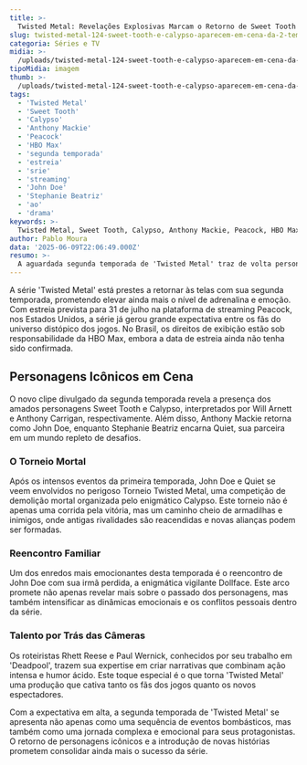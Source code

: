 ```yaml
---
title: >-
  Twisted Metal: Revelações Explosivas Marcam o Retorno de Sweet Tooth e Calypso na 2ª Temporada
slug: twisted-metal-124-sweet-tooth-e-calypso-aparecem-em-cena-da-2-temporada
categoria: Séries e TV
midia: >-
  /uploads/twisted-metal-124-sweet-tooth-e-calypso-aparecem-em-cena-da-2-temporada-thumb.jpg
tipoMidia: imagem
thumb: >-
  /uploads/twisted-metal-124-sweet-tooth-e-calypso-aparecem-em-cena-da-2-temporada-thumb.jpg
tags:
  - 'Twisted Metal'
  - 'Sweet Tooth'
  - 'Calypso'
  - 'Anthony Mackie'
  - 'Peacock'
  - 'HBO Max'
  - 'segunda temporada'
  - 'estreia'
  - 'srie'
  - 'streaming'
  - 'John Doe'
  - 'Stephanie Beatriz'
  - 'ao'
  - 'drama'
keywords: >-
  Twisted Metal, Sweet Tooth, Calypso, Anthony Mackie, Peacock, HBO Max, segunda temporada, estreia, série, streaming, John Doe, Stephanie Beatriz, ação, drama
author: Pablo Moura
data: '2025-06-09T22:06:49.000Z'
resumo: >-
  A aguardada segunda temporada de 'Twisted Metal' traz de volta personagens icônicos como Sweet Tooth e Calypso, com estreia marcada para 31 de julho nos Estados Unidos. A série promete mais ação e reviravoltas enquanto John Doe e Quiet enfrentam novos desafios.
---
```


A série 'Twisted Metal' está prestes a retornar às telas com sua segunda temporada, prometendo elevar ainda mais o nível de adrenalina e emoção. Com estreia prevista para 31 de julho na plataforma de streaming Peacock, nos Estados Unidos, a série já gerou grande expectativa entre os fãs do universo distópico dos jogos. No Brasil, os direitos de exibição estão sob responsabilidade da HBO Max, embora a data de estreia ainda não tenha sido confirmada.

## Personagens Icônicos em Cena

O novo clipe divulgado da segunda temporada revela a presença dos amados personagens Sweet Tooth e Calypso, interpretados por Will Arnett e Anthony Carrigan, respectivamente. Além disso, Anthony Mackie retorna como John Doe, enquanto Stephanie Beatriz encarna Quiet, sua parceira em um mundo repleto de desafios.

### O Torneio Mortal

Após os intensos eventos da primeira temporada, John Doe e Quiet se veem envolvidos no perigoso Torneio Twisted Metal, uma competição de demolição mortal organizada pelo enigmático Calypso. Este torneio não é apenas uma corrida pela vitória, mas um caminho cheio de armadilhas e inimigos, onde antigas rivalidades são reacendidas e novas alianças podem ser formadas.

### Reencontro Familiar

Um dos enredos mais emocionantes desta temporada é o reencontro de John Doe com sua irmã perdida, a enigmática vigilante Dollface. Este arco promete não apenas revelar mais sobre o passado dos personagens, mas também intensificar as dinâmicas emocionais e os conflitos pessoais dentro da série.

### Talento por Trás das Câmeras

Os roteiristas Rhett Reese e Paul Wernick, conhecidos por seu trabalho em 'Deadpool', trazem sua expertise em criar narrativas que combinam ação intensa e humor ácido. Este toque especial é o que torna 'Twisted Metal' uma produção que cativa tanto os fãs dos jogos quanto os novos espectadores.

Com a expectativa em alta, a segunda temporada de 'Twisted Metal' se apresenta não apenas como uma sequência de eventos bombásticos, mas também como uma jornada complexa e emocional para seus protagonistas. O retorno de personagens icônicos e a introdução de novas histórias prometem consolidar ainda mais o sucesso da série.